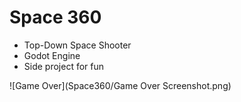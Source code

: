 # Space 360

- Top-Down Space Shooter
- Godot Engine
- Side project for fun

![Game Over](Space360/Game Over Screenshot.png)
